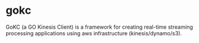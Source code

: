 gokc
====

GoKC (a GO Kinesis Client) is a framework for creating real-time streaming processing applications using aws infrastructure (kinesis/dynamo/s3).

